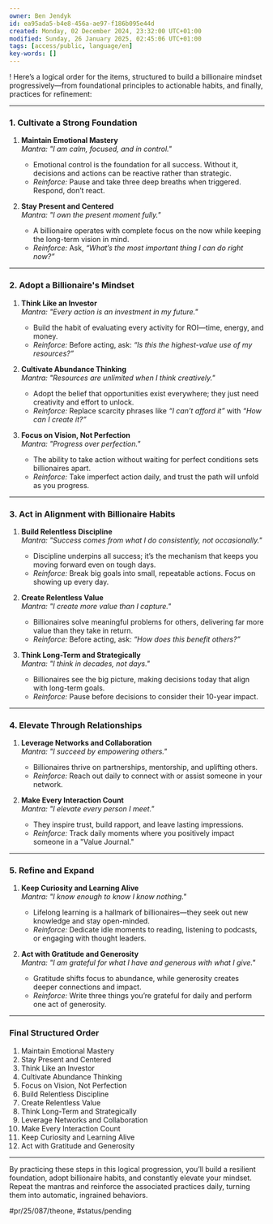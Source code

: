 ```yaml
---
owner: Ben Jendyk
id: ea95ada5-b4e8-456a-ae97-f186b095e44d
created: Monday, 02 December 2024, 23:32:00 UTC+01:00
modified: Sunday, 26 January 2025, 02:45:06 UTC+01:00
tags: [access/public, language/en]
key-words: []
---
```


! Here’s a logical order for the items, structured to build a billionaire mindset progressively—from foundational principles to actionable habits, and finally, practices for refinement:

---

### **1. Cultivate a Strong Foundation**

1. **Maintain Emotional Mastery**  
	*Mantra:* *"I am calm, focused, and in control."*  
	- Emotional control is the foundation for all success. Without it, decisions and actions can be reactive rather than strategic.  
	- *Reinforce:* Pause and take three deep breaths when triggered. Respond, don’t react.  

2. **Stay Present and Centered**  
	*Mantra:* *"I own the present moment fully."*  
	- A billionaire operates with complete focus on the now while keeping the long-term vision in mind.  
	- *Reinforce:* Ask, *“What’s the most important thing I can do right now?”*

---

### **2. Adopt a Billionaire's Mindset**

1. **Think Like an Investor**  
	*Mantra:* *"Every action is an investment in my future."*  
	- Build the habit of evaluating every activity for ROI—time, energy, and money.  
	- *Reinforce:* Before acting, ask: *“Is this the highest-value use of my resources?”*

2. **Cultivate Abundance Thinking**  
	*Mantra:* *"Resources are unlimited when I think creatively."*  
	- Adopt the belief that opportunities exist everywhere; they just need creativity and effort to unlock.  
	- *Reinforce:* Replace scarcity phrases like *“I can’t afford it”* with *“How can I create it?”*

3. **Focus on Vision, Not Perfection**  
	*Mantra:* *"Progress over perfection."*  
	- The ability to take action without waiting for perfect conditions sets billionaires apart.  
	- *Reinforce:* Take imperfect action daily, and trust the path will unfold as you progress.

---

### **3. Act in Alignment with Billionaire Habits**

1. **Build Relentless Discipline**  
	*Mantra:* *"Success comes from what I do consistently, not occasionally."*  
	- Discipline underpins all success; it’s the mechanism that keeps you moving forward even on tough days.  
	- *Reinforce:* Break big goals into small, repeatable actions. Focus on showing up every day.

2. **Create Relentless Value**  
	*Mantra:* *"I create more value than I capture."*  
	- Billionaires solve meaningful problems for others, delivering far more value than they take in return.  
	- *Reinforce:* Before acting, ask: *“How does this benefit others?”*

3. **Think Long-Term and Strategically**  
	*Mantra:* *"I think in decades, not days."*  
	- Billionaires see the big picture, making decisions today that align with long-term goals.  
	- *Reinforce:* Pause before decisions to consider their 10-year impact.

---

### **4. Elevate Through Relationships**

1. **Leverage Networks and Collaboration**  
	*Mantra:* *"I succeed by empowering others."*  
	- Billionaires thrive on partnerships, mentorship, and uplifting others.  
	- *Reinforce:* Reach out daily to connect with or assist someone in your network.

2. **Make Every Interaction Count**  
	 *Mantra:* *"I elevate every person I meet."*  
	 - They inspire trust, build rapport, and leave lasting impressions.  
	 - *Reinforce:* Track daily moments where you positively impact someone in a "Value Journal."

---

### **5. Refine and Expand**

1. **Keep Curiosity and Learning Alive**  
	 *Mantra:* *"I know enough to know I know nothing."*  
	 - Lifelong learning is a hallmark of billionaires—they seek out new knowledge and stay open-minded.  
	 - *Reinforce:* Dedicate idle moments to reading, listening to podcasts, or engaging with thought leaders.

2. **Act with Gratitude and Generosity**  
	 *Mantra:* *"I am grateful for what I have and generous with what I give."*  
	 - Gratitude shifts focus to abundance, while generosity creates deeper connections and impact.  
	 - *Reinforce:* Write three things you’re grateful for daily and perform one act of generosity.

---

### **Final Structured Order**

1. Maintain Emotional Mastery  
2. Stay Present and Centered  
3. Think Like an Investor  
4. Cultivate Abundance Thinking  
5. Focus on Vision, Not Perfection  
6. Build Relentless Discipline  
7. Create Relentless Value  
8. Think Long-Term and Strategically  
9. Leverage Networks and Collaboration  
10. Make Every Interaction Count  
11. Keep Curiosity and Learning Alive  
12. Act with Gratitude and Generosity  

---

By practicing these steps in this logical progression, you’ll build a resilient foundation, adopt billionaire habits, and constantly elevate your mindset. Repeat the mantras and reinforce the associated practices daily, turning them into automatic, ingrained behaviors.


#pr/25/087/theone, #status/pending